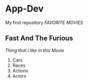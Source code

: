 # App-Dev
My first repository
*FAVORITE MOVIES*
## Fast And The Furious
*Thing that i like in this Movie*
1. Cars
2. Races
3. Actions
4. Actors
